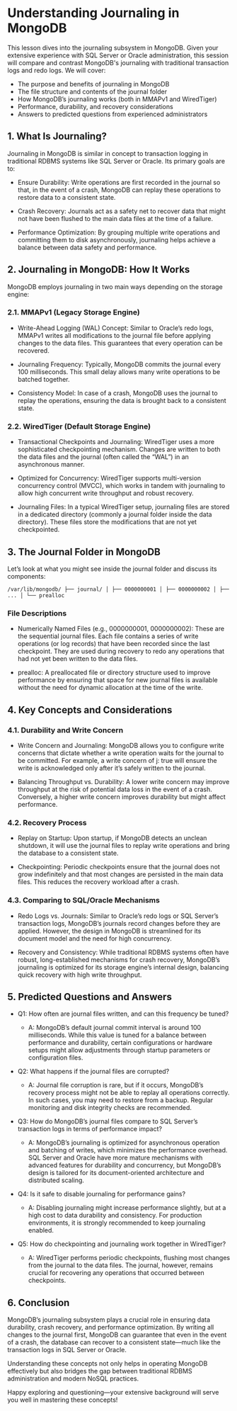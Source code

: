# Understanding Journaling in MongoDB

This lesson dives into the journaling subsystem in MongoDB. Given your extensive experience with SQL Server or Oracle administration, this session will compare and contrast MongoDB's journaling with traditional transaction logs and redo logs. We will cover:

- The purpose and benefits of journaling in MongoDB
- The file structure and contents of the journal folder
- How MongoDB’s journaling works (both in MMAPv1 and WiredTiger)
- Performance, durability, and recovery considerations
- Answers to predicted questions from experienced administrators

## 1. What Is Journaling?
Journaling in MongoDB is similar in concept to transaction logging in traditional RDBMS systems like SQL Server or Oracle. Its primary goals are to:

- Ensure Durability:
Write operations are first recorded in the journal so that, in the event of a crash, MongoDB can replay these operations to restore data to a consistent state.

- Crash Recovery:
Journals act as a safety net to recover data that might not have been flushed to the main data files at the time of a failure.

- Performance Optimization:
By grouping multiple write operations and committing them to disk asynchronously, journaling helps achieve a balance between data safety and performance.

## 2. Journaling in MongoDB: How It Works
MongoDB employs journaling in two main ways depending on the storage engine:

### 2.1. MMAPv1 (Legacy Storage Engine)
- Write-Ahead Logging (WAL) Concept:
Similar to Oracle’s redo logs, MMAPv1 writes all modifications to the journal file before applying changes to the data files. This guarantees that every operation can be recovered.

- Journaling Frequency:
Typically, MongoDB commits the journal every 100 milliseconds. This small delay allows many write operations to be batched together.

- Consistency Model:
In case of a crash, MongoDB uses the journal to replay the operations, ensuring the data is brought back to a consistent state.

### 2.2. WiredTiger (Default Storage Engine)
- Transactional Checkpoints and Journaling:
WiredTiger uses a more sophisticated checkpointing mechanism. Changes are written to both the data files and the journal (often called the “WAL”) in an asynchronous manner.

- Optimized for Concurrency:
WiredTiger supports multi-version concurrency control (MVCC), which works in tandem with journaling to allow high concurrent write throughput and robust recovery.

- Journaling Files:
In a typical WiredTiger setup, journaling files are stored in a dedicated directory (commonly a journal folder inside the data directory). These files store the modifications that are not yet checkpointed.

## 3. The Journal Folder in MongoDB
Let’s look at what you might see inside the journal folder and discuss its components:

```
/var/lib/mongodb/ ├── journal/ │ ├── 0000000001 │ ├── 0000000002 │ ├── ... │ └── prealloc
```

### File Descriptions
- Numerically Named Files (e.g., 0000000001, 0000000002):
These are the sequential journal files. Each file contains a series of write operations (or log records) that have been recorded since the last checkpoint. They are used during recovery to redo any operations that had not yet been written to the data files.

- prealloc:
A preallocated file or directory structure used to improve performance by ensuring that space for new journal files is available without the need for dynamic allocation at the time of the write.

## 4. Key Concepts and Considerations
### 4.1. Durability and Write Concern
- Write Concern and Journaling:
MongoDB allows you to configure write concerns that dictate whether a write operation waits for the journal to be committed. For example, a write concern of j: true will ensure the write is acknowledged only after it’s safely written to the journal.

- Balancing Throughput vs. Durability:
A lower write concern may improve throughput at the risk of potential data loss in the event of a crash. Conversely, a higher write concern improves durability but might affect performance.

### 4.2. Recovery Process
- Replay on Startup:
Upon startup, if MongoDB detects an unclean shutdown, it will use the journal files to replay write operations and bring the database to a consistent state.

- Checkpointing:
Periodic checkpoints ensure that the journal does not grow indefinitely and that most changes are persisted in the main data files. This reduces the recovery workload after a crash.

### 4.3. Comparing to SQL/Oracle Mechanisms
- Redo Logs vs. Journals:
Similar to Oracle’s redo logs or SQL Server’s transaction logs, MongoDB’s journals record changes before they are applied. However, the design in MongoDB is streamlined for its document model and the need for high concurrency.

- Recovery and Consistency:
While traditional RDBMS systems often have robust, long-established mechanisms for crash recovery, MongoDB’s journaling is optimized for its storage engine’s internal design, balancing quick recovery with high write throughput.

## 5. Predicted Questions and Answers
- Q1: How often are journal files written, and can this frequency be tuned?
    - A: MongoDB’s default journal commit interval is around 100 milliseconds. While this value is tuned for a balance between performance and durability, certain configurations or hardware setups might allow adjustments through startup parameters or configuration files.

- Q2: What happens if the journal files are corrupted?
    - A: Journal file corruption is rare, but if it occurs, MongoDB’s recovery process might not be able to replay all operations correctly. In such cases, you may need to restore from a backup. Regular monitoring and disk integrity checks are recommended.

- Q3: How do MongoDB’s journal files compare to SQL Server’s transaction logs in terms of performance impact?
    - A: MongoDB’s journaling is optimized for asynchronous operation and batching of writes, which minimizes the performance overhead. SQL Server and Oracle have more mature mechanisms with advanced features for durability and concurrency, but MongoDB’s design is tailored for its document-oriented architecture and distributed scaling.

- Q4: Is it safe to disable journaling for performance gains?
    - A: Disabling journaling might increase performance slightly, but at a high cost to data durability and consistency. For production environments, it is strongly recommended to keep journaling enabled.

- Q5: How do checkpointing and journaling work together in WiredTiger?
    - A: WiredTiger performs periodic checkpoints, flushing most changes from the journal to the data files. The journal, however, remains crucial for recovering any operations that occurred between checkpoints.

## 6. Conclusion
MongoDB’s journaling subsystem plays a crucial role in ensuring data durability, crash recovery, and performance optimization. By writing all changes to the journal first, MongoDB can guarantee that even in the event of a crash, the database can recover to a consistent state—much like the transaction logs in SQL Server or Oracle.

Understanding these concepts not only helps in operating MongoDB effectively but also bridges the gap between traditional RDBMS administration and modern NoSQL practices.

Happy exploring and questioning—your extensive background will serve you well in mastering these concepts!